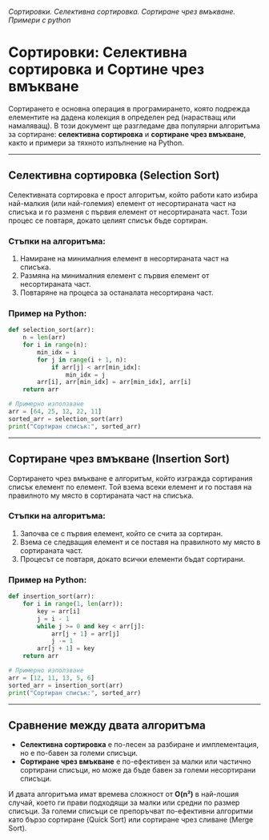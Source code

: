 _Сортировки. Селективна сортировка. Сортиране чрез вмъкване. Примери с python_

# Сортировки: Селективна сортировка и Сортине чрез вмъкване

Сортирането е основна операция в програмирането, която подрежда елементите на дадена колекция в определен ред (нарастващ или намаляващ). В този документ ще разгледаме два популярни алгоритъма за сортиране: **селективна сортировка** и **сортиране чрез вмъкване**, както и примери за тяхното изпълнение на Python.

---

## Селективна сортировка (Selection Sort)

Селективната сортировка е прост алгоритъм, който работи като избира най-малкия (или най-големия) елемент от несортираната част на списъка и го разменя с първия елемент от несортираната част. Този процес се повтаря, докато целият списък бъде сортиран.

### Стъпки на алгоритъма:
1. Намиране на минималния елемент в несортираната част на списъка.
2. Размяна на минималния елемент с първия елемент от несортираната част.
3. Повтаряне на процеса за останалата несортирана част.

### Пример на Python:
```python
def selection_sort(arr):
    n = len(arr)
    for i in range(n):
        min_idx = i
        for j in range(i + 1, n):
            if arr[j] < arr[min_idx]:
                min_idx = j
        arr[i], arr[min_idx] = arr[min_idx], arr[i]
    return arr

# Примерно използване
arr = [64, 25, 12, 22, 11]
sorted_arr = selection_sort(arr)
print("Сортиран списък:", sorted_arr)
```

---

## Сортиране чрез вмъкване (Insertion Sort)

Сортирането чрез вмъкване е алгоритъм, който изгражда сортирания списък елемент по елемент. Той взема всеки елемент и го поставя на правилното му място в сортираната част на списъка.

### Стъпки на алгоритъма:
1. Започва се с първия елемент, който се счита за сортиран.
2. Взема се следващия елемент и се поставя на правилното му място в сортираната част.
3. Процесът се повтаря, докато всички елементи бъдат сортирани.

### Пример на Python:
```python
def insertion_sort(arr):
    for i in range(1, len(arr)):
        key = arr[i]
        j = i - 1
        while j >= 0 and key < arr[j]:
            arr[j + 1] = arr[j]
            j -= 1
        arr[j + 1] = key
    return arr

# Примерно използване
arr = [12, 11, 13, 5, 6]
sorted_arr = insertion_sort(arr)
print("Сортиран списък:", sorted_arr)
```

---

## Сравнение между двата алгоритъма

- **Селективна сортировка** е по-лесен за разбиране и имплементация, но е по-бавен за големи списъци.
- **Сортиране чрез вмъкване** е по-ефективен за малки или частично сортирани списъци, но може да бъде бавен за големи несортирани списъци.

И двата алгоритъма имат времева сложност от **O(n²)** в най-лошия случай, което ги прави подходящи за малки или средни по размер списъци. За големи списъци се препоръчват по-ефективни алгоритми като бързо сортиране (Quick Sort) или сортиране чрез сливане (Merge Sort).
